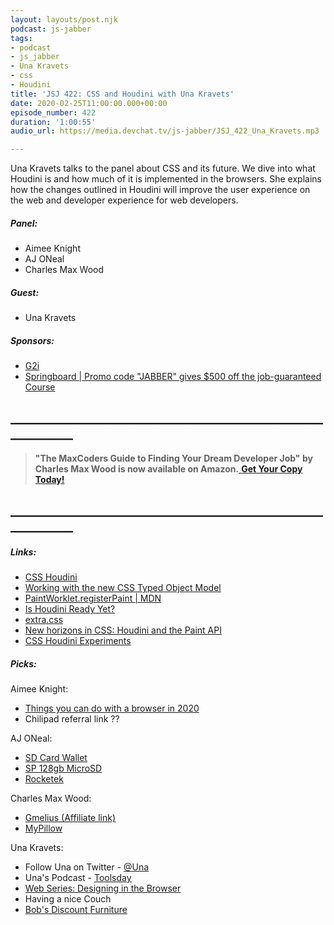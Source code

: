 ```yaml
---
layout: layouts/post.njk
podcast: js-jabber
tags:
- podcast
- js_jabber
- Una Kravets
- css
- Houdini
title: 'JSJ 422: CSS and Houdini with Una Kravets'
date: 2020-02-25T11:00:00.000+00:00
episode_number: 422
duration: '1:00:55'
audio_url: https://media.devchat.tv/js-jabber/JSJ_422_Una_Kravets.mp3

---
```

Una Kravets talks to the panel about CSS and its future. We dive into what Houdini is and how much of it is implemented in the browsers. She explains how the changes outlined in Houdini will improve the user experience on the web and developer experience for web developers.

##### **Panel:**

* Aimee Knight
* AJ ONeal
* Charles Max Wood

##### **Guest:**

* Una Kravets

##### **Sponsors:**

* [G2i](https://www.g2i.co/?utm_source=Javascript_Jabber&utm_medium=Podcast&utm_campaign=DevChat)
* [Springboard | Promo code "JABBER" gives $500 off the job-guaranteed Course](https://www.springboard.com/workshops/software-engineering-career-track/?utm_source=devchat&utm_medium=podcast&utm_campaign=javascriptjabber)

## **____________________________________________________________**

> **"The MaxCoders Guide to Finding Your Dream Developer Job" by Charles Max Wood is now available on Amazon.**[ **Get Your Copy Today!**](https://www.amazon.com/gp/product/B081MBL5C9/ref=as_li_ss_tl?ie=UTF8&linkCode=sl1&tag=devchattv-20&linkId=9d61363241636e2546ef46abba198746&language=en_US)

## **____________________________________________________________**

##### **Links:**

* [CSS Houdini](https://developer.mozilla.org/en-US/docs/Web/Houdini)
* [Working with the new CSS Typed Object Model](https://developers.google.com/web/updates/2018/03/cssom)
* [PaintWorklet.registerPaint | MDN](https://developer.mozilla.org/en-US/docs/Web/API/PaintWorklet/registerPaint)
* [Is Houdini Ready Yet?](https://ishoudinireadyyet.com/)
* [extra.css](https://extra-css.netlify.com/)
* [New horizons in CSS: Houdini and the Paint API](https://blog.logrocket.com/new-horizons-in-css-houdini-and-the-paint-api-8b307cf387bb/)
* [CSS Houdini Experiments](https://css-houdini.rocks)

##### **Picks:**

Aimee Knight:

* [Things you can do with a browser in 2020](https://github.com/luruke/browser-2020)
* Chilipad referral link ??

AJ ONeal:

* [SD Card Wallet](https://amzn.to/38OvQYq)
* [SP 128gb MicroSD](https://amzn.to/38XSIVr)
* [Rocketek](https://amzn.to/3b0p8QT)

Charles Max Wood:

* [Gmelius (Affiliate link)](https://gmelius.com?via=charles46)
* [MyPillow](https://www.mypillow.com/)

Una Kravets:

* Follow Una on Twitter - [@Una](https://twitter.com/Una)
* Una's Podcast - [Toolsday](https://spec.fm/podcasts/toolsday)
* [Web Series: Designing in the Browser](https://www.youtube.com/watch?v=YK8GZBx3hpg&list=PLNYkxOF6rcIDI0QtJvW6vKonTxn6azCsD)
* Having a nice Couch
* [Bob's Discount Furniture](https://www.mybobs.com/)